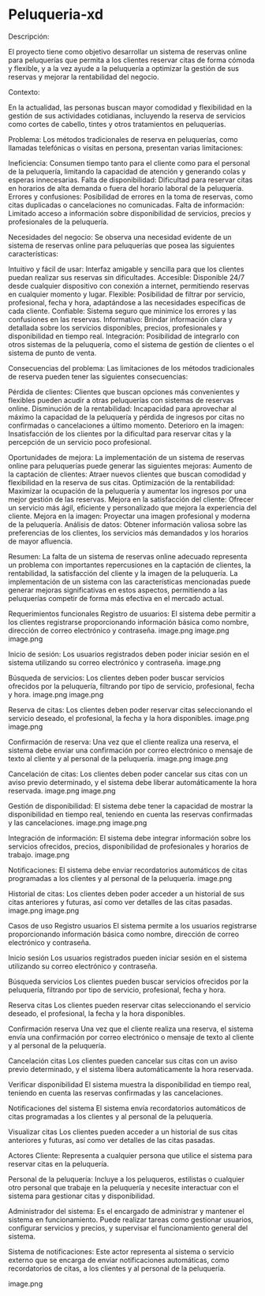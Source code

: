 # Peluqueria-xd
Descripción:

El proyecto tiene como objetivo desarrollar un sistema de reservas online para peluquerías que permita a los clientes reservar citas de forma cómoda y flexible, y a la vez ayude a la peluquería a optimizar la gestión de sus reservas y mejorar la rentabilidad del negocio.

Contexto:

En la actualidad, las personas buscan mayor comodidad y flexibilidad en la gestión de sus actividades cotidianas, incluyendo la reserva de servicios como cortes de cabello, tintes y otros tratamientos en peluquerías.

Problema:
Los métodos tradicionales de reserva en peluquerías, como llamadas telefónicas o visitas en persona, presentan varias limitaciones:

Ineficiencia: Consumen tiempo tanto para el cliente como para el personal de la peluquería, limitando la capacidad de atención y generando colas y esperas innecesarias.
Falta de disponibilidad: Dificultad para reservar citas en horarios de alta demanda o fuera del horario laboral de la peluquería.
Errores y confusiones: Posibilidad de errores en la toma de reservas, como citas duplicadas o cancelaciones no comunicadas.
Falta de información: Limitado acceso a información sobre disponibilidad de servicios, precios y profesionales de la peluquería.

Necesidades del negocio:
Se observa una necesidad evidente de un sistema de reservas online para peluquerías que posea las siguientes características:

Intuitivo y fácil de usar: Interfaz amigable y sencilla para que los clientes puedan realizar sus reservas sin dificultades.
Accesible: Disponible 24/7 desde cualquier dispositivo con conexión a internet, permitiendo reservas en cualquier momento y lugar.
Flexible: Posibilidad de filtrar por servicio, profesional, fecha y hora, adaptándose a las necesidades específicas de cada cliente.
Confiable: Sistema seguro que minimice los errores y las confusiones en las reservas.
Informativo: Brindar información clara y detallada sobre los servicios disponibles, precios, profesionales y disponibilidad en tiempo real.
Integración: Posibilidad de integrarlo con otros sistemas de la peluquería, como el sistema de gestión de clientes o el sistema de punto de venta.

Consecuencias del problema:
Las limitaciones de los métodos tradicionales de reserva pueden tener las siguientes consecuencias:

Pérdida de clientes: Clientes que buscan opciones más convenientes y flexibles pueden acudir a otras peluquerías con sistemas de reservas online.
Disminución de la rentabilidad: Incapacidad para aprovechar al máximo la capacidad de la peluquería y pérdida de ingresos por citas no confirmadas o cancelaciones a último momento.
Deterioro en la imagen: Insatisfacción de los clientes por la dificultad para reservar citas y la percepción de un servicio poco profesional.

Oportunidades de mejora:
La implementación de un sistema de reservas online para peluquerías puede generar las siguientes mejoras:
Aumento de la captación de clientes: Atraer nuevos clientes que buscan comodidad y flexibilidad en la reserva de sus citas.
Optimización de la rentabilidad: Maximizar la ocupación de la peluquería y aumentar los ingresos por una mejor gestión de las reservas.
Mejora en la satisfacción del cliente: Ofrecer un servicio más ágil, eficiente y personalizado que mejora la experiencia del cliente.
Mejora en la imagen: Proyectar una imagen profesional y moderna de la peluquería.
Análisis de datos: Obtener información valiosa sobre las preferencias de los clientes, los servicios más demandados y los horarios de mayor afluencia.

Resumen:
La falta de un sistema de reservas online adecuado representa un problema con importantes repercusiones en la captación de clientes, la rentabilidad, la satisfacción del cliente y la imagen de la peluquería. La implementación de un sistema con las características mencionadas puede generar mejoras significativas en estos aspectos, permitiendo a las peluquerías competir de forma más efectiva en el mercado actual.


Requerimientos funcionales
Registro de usuarios: El sistema debe permitir a los clientes registrarse proporcionando información básica como nombre, dirección de correo electrónico y contraseña.
image.png
image.png
image.png

Inicio de sesión: Los usuarios registrados deben poder iniciar sesión en el sistema utilizando su correo electrónico y contraseña.
image.png

Búsqueda de servicios: Los clientes deben poder buscar servicios ofrecidos por la peluquería, filtrando por tipo de servicio, profesional, fecha y hora.
image.png
image.png

Reserva de citas: Los clientes deben poder reservar citas seleccionando el servicio deseado, el profesional, la fecha y la hora disponibles.
image.png
image.png

Confirmación de reserva: Una vez que el cliente realiza una reserva, el sistema debe enviar una confirmación por correo electrónico o mensaje de texto al cliente y al personal de la peluquería.
image.png
image.png

Cancelación de citas: Los clientes deben poder cancelar sus citas con un aviso previo determinado, y el sistema debe liberar automáticamente la hora reservada.
image.png
image.png

Gestión de disponibilidad: El sistema debe tener la capacidad de mostrar la disponibilidad en tiempo real, teniendo en cuenta las reservas confirmadas y las cancelaciones.
image.png
image.png

Integración de información: El sistema debe integrar información sobre los servicios ofrecidos, precios, disponibilidad de profesionales y horarios de trabajo.
image.png

Notificaciones: El sistema debe enviar recordatorios automáticos de citas programadas a los clientes y al personal de la peluquería.
image.png

Historial de citas: Los clientes deben poder acceder a un historial de sus citas anteriores y futuras, así como ver detalles de las citas pasadas.
image.png
image.png

Casos de uso
Registro usuarios
El sistema permite a los usuarios registrarse proporcionando información básica como nombre, dirección de correo electrónico y contraseña.

Inicio sesión
Los usuarios registrados pueden iniciar sesión en el sistema utilizando su correo electrónico y contraseña.

Búsqueda servicios
Los clientes pueden buscar servicios ofrecidos por la peluquería, filtrando por tipo de servicio, profesional, fecha y hora.

Reserva citas
Los clientes pueden reservar citas seleccionando el servicio deseado, el profesional, la fecha y la hora disponibles.

Confirmación reserva
Una vez que el cliente realiza una reserva, el sistema envía una confirmación por correo electrónico o mensaje de texto al cliente y al personal de la peluquería.

Cancelación citas
Los clientes pueden cancelar sus citas con un aviso previo determinado, y el sistema libera automáticamente la hora reservada.

Verificar disponibilidad
El sistema muestra la disponibilidad en tiempo real, teniendo en cuenta las reservas confirmadas y las cancelaciones.

Notificaciones del sistema
El sistema envía recordatorios automáticos de citas programadas a los clientes y al personal de la peluquería.

Visualizar citas
Los clientes pueden acceder a un historial de sus citas anteriores y futuras, así como ver detalles de las citas pasadas.

Actores
Cliente: Representa a cualquier persona que utilice el sistema para reservar citas en la peluquería.

Personal de la peluquería: Incluye a los peluqueros, estilistas o cualquier otro personal que trabaje en la peluquería y necesite interactuar con el sistema para gestionar citas y disponibilidad.

Administrador del sistema: Es el encargado de administrar y mantener el sistema en funcionamiento. Puede realizar tareas como gestionar usuarios, configurar servicios y precios, y supervisar el funcionamiento general del sistema.

Sistema de notificaciones: Este actor representa al sistema o servicio externo que se encarga de enviar notificaciones automáticas, como recordatorios de citas, a los clientes y al personal de la peluquería.

image.png
